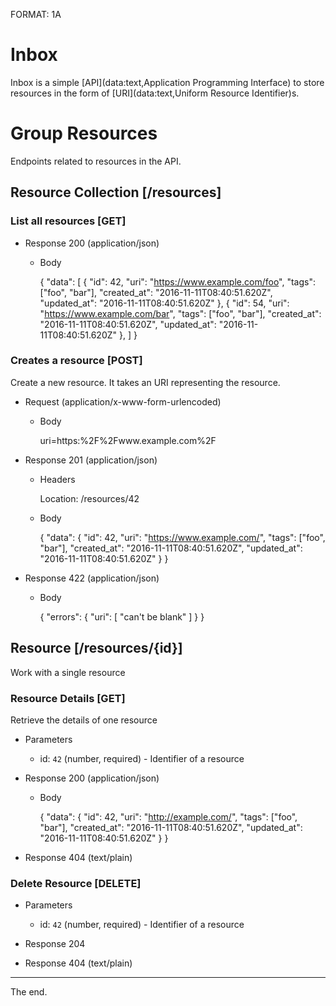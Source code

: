 FORMAT: 1A

# Inbox

Inbox is a simple [API](data:text,Application Programming Interface) to store
resources in the form of [URI](data:text,Uniform Resource Identifier)s.

# Group Resources

Endpoints related to resources in the API.

## Resource Collection [/resources]

### List all resources [GET]

+ Response 200 (application/json)

    + Body

        {
            "data": [
                {
                    "id": 42,
                    "uri": "https://www.example.com/foo",
                    "tags": ["foo", "bar"],
                    "created_at": "2016-11-11T08:40:51.620Z",
                    "updated_at": "2016-11-11T08:40:51.620Z"
                },
                {
                    "id": 54,
                    "uri": "https://www.example.com/bar",
                    "tags": ["foo", "bar"],
                    "created_at": "2016-11-11T08:40:51.620Z",
                    "updated_at": "2016-11-11T08:40:51.620Z"
                },
            ]
        }

### Creates a resource [POST]

Create a new resource. It takes an URI representing the resource.

+ Request (application/x-www-form-urlencoded)

    + Body

       uri=https:%2F%2Fwww.example.com%2F

+ Response 201 (application/json)

    + Headers

        Location: /resources/42

    + Body

        {
            "data": {
                "id": 42,
                "uri": "https://www.example.com/",
                "tags": ["foo", "bar"],
                "created_at": "2016-11-11T08:40:51.620Z",
                "updated_at": "2016-11-11T08:40:51.620Z"
            }
        }

+ Response 422 (application/json)

    + Body

        {
            "errors": {
                "uri": [
                    "can't be blank"
                ]
            }
        }

## Resource [/resources/{id}]

Work with a single resource

### Resource Details [GET]

Retrieve the details of one resource

+ Parameters
    + id: `42` (number, required) - Identifier of a resource

+ Response 200 (application/json)

    + Body

        {
            "data": {
                "id": 42,
                "uri": "http://example.com/",
                "tags": ["foo", "bar"],
                "created_at": "2016-11-11T08:40:51.620Z",
                "updated_at": "2016-11-11T08:40:51.620Z"
            }
        }

+ Response 404 (text/plain)

### Delete Resource [DELETE]

+ Parameters
    + id: `42` (number, required) - Identifier of a resource

+ Response 204

+ Response 404 (text/plain)

---

The end.
